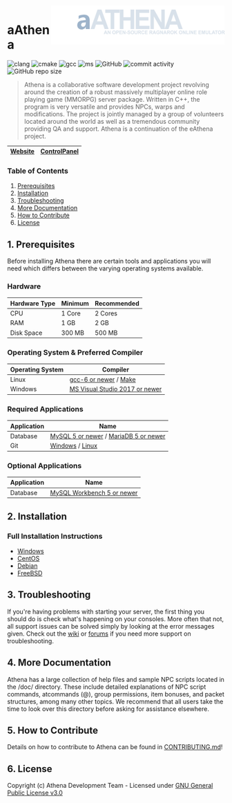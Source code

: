 <img src="doc/logo.png" align="right" height="90" />

# aAthena
![clang](https://img.shields.io/github/actions/workflow/status/Cypall/Athena/build_servers_clang.yml?label=clang%20build&logo=llvm) ![cmake](https://img.shields.io/github/actions/workflow/status/Cypall/Athena/build_servers_cmake.yml?label=cmake%20build&logo=cmake) ![gcc](https://img.shields.io/github/actions/workflow/status/Cypall/Athena/build_servers_gcc.yml?label=gcc%20build&logo=gnu) ![ms](https://img.shields.io/github/actions/workflow/status/Cypall/Athena/build_servers_msbuild.yml?label=ms%20build&logo=visualstudio) ![GitHub](https://img.shields.io/github/license/Cypall/Athena.svg) ![commit activity](https://img.shields.io/github/commit-activity/w/cypall/Athena/Athena) ![GitHub repo size](https://img.shields.io/github/repo-size/cypall/Athena)
> Athena is a collaborative software development project revolving around the creation of a robust massively multiplayer online role playing game (MMORPG) server package. Written in C++, the program is very versatile and provides NPCs, warps and modifications. The project is jointly managed by a group of volunteers located around the world as well as a tremendous community providing QA and support. Athena is a continuation of the eAthena project.

[Website](https://athena.org)|[ControlPanel](https://github.com/Cypall/CP)
--------|--------

### Table of Contents
1. [Prerequisites](#1-prerequisites)
2. [Installation](#2-installation)
3. [Troubleshooting](#3-troubleshooting)
4. [More Documentation](#4-more-documentation)
5. [How to Contribute](#5-how-to-contribute)
6. [License](#6-license)

## 1. Prerequisites
Before installing Athena there are certain tools and applications you will need which
differs between the varying operating systems available.

### Hardware
Hardware Type | Minimum | Recommended
------|------|------
CPU | 1 Core | 2 Cores
RAM | 1 GB | 2 GB
Disk Space | 300 MB | 500 MB

### Operating System & Preferred Compiler
Operating System | Compiler
------|------
Linux  | [gcc-6 or newer](https://www.gnu.org/software/gcc/gcc-6/) / [Make](https://www.gnu.org/software/make/)
Windows | [MS Visual Studio 2017 or newer](https://www.visualstudio.com/downloads/)

### Required Applications
Application | Name
------|------
Database | [MySQL 5 or newer](https://www.mysql.com/downloads/) / [MariaDB 5 or newer](https://downloads.mariadb.org/)
Git | [Windows](https://gitforwindows.org/) / [Linux](https://git-scm.com/download/linux)

### Optional Applications
Application | Name
------|------
Database | [MySQL Workbench 5 or newer](http://www.mysql.com/downloads/workbench/)

## 2. Installation 

### Full Installation Instructions
  * [Windows](https://github.com/Cypall/Athena/wiki/Install-on-Windows)
  * [CentOS](https://github.com/Cypall/Athena/wiki/Install-on-Centos)
  * [Debian](https://github.com/Cypall/Athena/wiki/Install-on-Debian)
  * [FreeBSD](https://github.com/Cypall/Athena/wiki/Install-on-FreeBSD)

## 3. Troubleshooting

If you're having problems with starting your server, the first thing you should
do is check what's happening on your consoles. More often that not, all support issues
can be solved simply by looking at the error messages given. Check out the [wiki](https://github.com/Cypall/Athena/wiki)
or [forums](https://Athena.org/forum) if you need more support on troubleshooting.

## 4. More Documentation
Athena has a large collection of help files and sample NPC scripts located in the /doc/
directory. These include detailed explanations of NPC script commands, atcommands (@),
group permissions, item bonuses, and packet structures, among many other topics. We
recommend that all users take the time to look over this directory before asking for
assistance elsewhere.

## 5. How to Contribute
Details on how to contribute to Athena can be found in [CONTRIBUTING.md](https://github.com/Cypall/Athena/blob/master/.github/CONTRIBUTING.md)!

## 6. License
Copyright (c) Athena Development Team - Licensed under [GNU General Public License v3.0](https://github.com/Cypall/Athena/blob/master/LICENSE)

